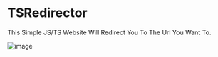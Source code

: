 # TSRedirector

This Simple JS/TS Website Will Redirect You To The Url You Want To.

![image](https://i.gyazo.com/fa7a6cdbcb2edf92503fb46e89b6f729.png)
